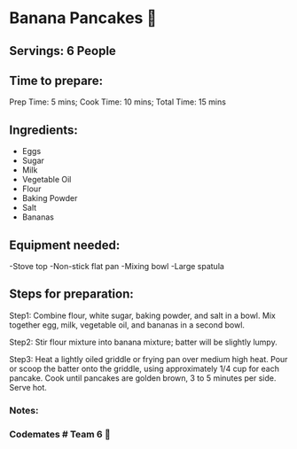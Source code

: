 # Banana Pancakes 🥞 

## Servings: 6 People

## Time to prepare: 
Prep Time: 5 mins; Cook Time: 10 mins; Total Time: 15 mins

## Ingredients:
- Eggs
- Sugar
- Milk
- Vegetable Oil
- Flour
- Baking Powder
- Salt
- Bananas

## Equipment needed:
-Stove top
-Non-stick flat pan
-Mixing bowl
-Large spatula


## Steps for preparation:
Step1: Combine flour, white sugar, baking powder, and salt in a bowl. Mix together egg, milk, vegetable oil, and bananas in a second bowl.

Step2: Stir flour mixture into banana mixture; batter will be slightly lumpy.

Step3: Heat a lightly oiled griddle or frying pan over medium high heat. Pour or scoop the batter onto the griddle, using approximately 1/4 cup for each pancake. Cook until pancakes are golden brown, 3 to 5 minutes per side. Serve hot.


### Notes:



### Codemates # Team 6 🎉 
